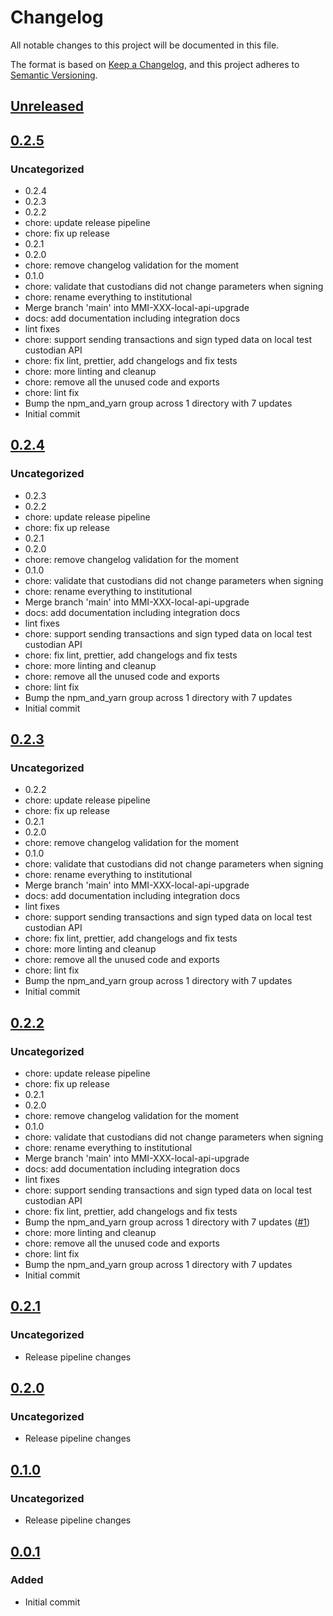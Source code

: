 # Changelog

All notable changes to this project will be documented in this file.

The format is based on [Keep a Changelog](https://keepachangelog.com/en/1.0.0/),
and this project adheres to [Semantic Versioning](https://semver.org/spec/v2.0.0.html).

## [Unreleased]

## [0.2.5]

### Uncategorized

- 0.2.4
- 0.2.3
- 0.2.2
- chore: update release pipeline
- chore: fix up release
- 0.2.1
- 0.2.0
- chore: remove changelog validation for the moment
- 0.1.0
- chore: validate that custodians did not change parameters when signing
- chore: rename everything to institutional
- Merge branch 'main' into MMI-XXX-local-api-upgrade
- docs: add documentation including integration docs
- lint fixes
- chore: support sending transactions and sign typed data on local test custodian API
- chore: fix lint, prettier, add changelogs and fix tests
- chore: more linting and cleanup
- chore: remove all the unused code and exports
- chore: lint fix
- Bump the npm_and_yarn group across 1 directory with 7 updates
- Initial commit

## [0.2.4]

### Uncategorized

- 0.2.3
- 0.2.2
- chore: update release pipeline
- chore: fix up release
- 0.2.1
- 0.2.0
- chore: remove changelog validation for the moment
- 0.1.0
- chore: validate that custodians did not change parameters when signing
- chore: rename everything to institutional
- Merge branch 'main' into MMI-XXX-local-api-upgrade
- docs: add documentation including integration docs
- lint fixes
- chore: support sending transactions and sign typed data on local test custodian API
- chore: fix lint, prettier, add changelogs and fix tests
- chore: more linting and cleanup
- chore: remove all the unused code and exports
- chore: lint fix
- Bump the npm_and_yarn group across 1 directory with 7 updates
- Initial commit

## [0.2.3]

### Uncategorized

- 0.2.2
- chore: update release pipeline
- chore: fix up release
- 0.2.1
- 0.2.0
- chore: remove changelog validation for the moment
- 0.1.0
- chore: validate that custodians did not change parameters when signing
- chore: rename everything to institutional
- Merge branch 'main' into MMI-XXX-local-api-upgrade
- docs: add documentation including integration docs
- lint fixes
- chore: support sending transactions and sign typed data on local test custodian API
- chore: fix lint, prettier, add changelogs and fix tests
- chore: more linting and cleanup
- chore: remove all the unused code and exports
- chore: lint fix
- Bump the npm_and_yarn group across 1 directory with 7 updates
- Initial commit

## [0.2.2]

### Uncategorized

- chore: update release pipeline
- chore: fix up release
- 0.2.1
- 0.2.0
- chore: remove changelog validation for the moment
- 0.1.0
- chore: validate that custodians did not change parameters when signing
- chore: rename everything to institutional
- Merge branch 'main' into MMI-XXX-local-api-upgrade
- docs: add documentation including integration docs
- lint fixes
- chore: support sending transactions and sign typed data on local test custodian API
- chore: fix lint, prettier, add changelogs and fix tests
- Bump the npm_and_yarn group across 1 directory with 7 updates ([#1](https://github.com/MetaMask/snap-institutional-wallet/pull/1))
- chore: more linting and cleanup
- chore: remove all the unused code and exports
- chore: lint fix
- Bump the npm_and_yarn group across 1 directory with 7 updates
- Initial commit

## [0.2.1]

### Uncategorized

- Release pipeline changes

## [0.2.0]

### Uncategorized

- Release pipeline changes

## [0.1.0]

### Uncategorized

- Release pipeline changes

## [0.0.1]

### Added

- Initial commit

[Unreleased]: https://github.com/MetaMask/snap-institutional-wallet/compare/v0.2.5...HEAD
[0.2.5]: https://github.com/MetaMask/snap-institutional-wallet/compare/v0.2.4...v0.2.5
[0.2.4]: https://github.com/MetaMask/snap-institutional-wallet/compare/v0.2.3...v0.2.4
[0.2.3]: https://github.com/MetaMask/snap-institutional-wallet/compare/v0.2.2...v0.2.3
[0.2.2]: https://github.com/MetaMask/snap-institutional-wallet/compare/v0.2.1...v0.2.2
[0.2.1]: https://github.com/MetaMask/snap-institutional-wallet/compare/v0.2.0...v0.2.1
[0.2.0]: https://github.com/MetaMask/snap-institutional-wallet/compare/v0.1.0...v0.2.0
[0.1.0]: https://github.com/MetaMask/snap-institutional-wallet/compare/v0.0.1...v0.1.0
[0.0.1]: https://github.com/MetaMask/snap-institutional-wallet/releases/tag/v0.0.1
